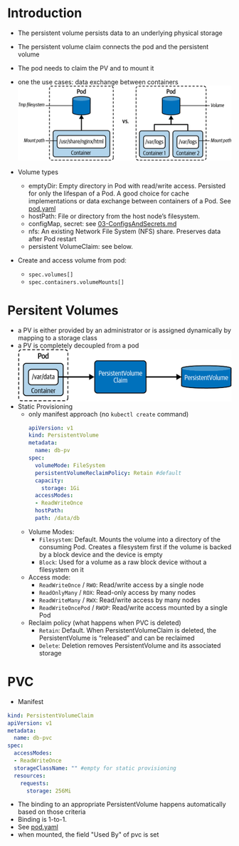 # Introduction
- The persistent volume persists data to an underlying physical storage
- The persistent volume claim connects the pod and the persistent volume
- The pod needs to claim  the PV and to mount it
- one the use cases: data exchange between containers
![Temp fs vs volume](../../images/07_Storage/image.png)

- Volume types
  - emptyDir: Empty directory in Pod with read/write access. Persisted for only the lifespan of a Pod. A good choice for cache implementations or data exchange between containers of a Pod. See [pod.yaml](./00-exercises/ex_chapter6/pod.yaml)
  - hostPath: File or directory from the host node’s filesystem.
  - configMap, secret: see [03-ConfigsAndSecrets.md](./03-ConfigsAndSecrets.md)
  - nfs: An existing Network File System (NFS) share. Preserves data after Pod restart
  - persistent VolumeClaim: see below.

- Create and access volume from pod:
  - `spec.volumes[]`
  - `spec.containers.volumeMounts[]`

# Persitent Volumes
- a PV is either provided by an administrator or is assigned dynamically by mapping to a storage class
- a PV is completely decoupled from a pod
![PVC and PV](../../images/07_Storage/image-1.png)
- Static Provisioning
  - only manifest approach (no `kubectl create` command)
    ```yaml
    apiVersion: v1
    kind: PersistentVolume
    metadata:
      name: db-pv
    spec:
      volumeMode: FileSystem
      persistentVolumeReclaimPolicy: Retain #default
      capacity:
        storage: 1Gi
      accessModes:
      - ReadWriteOnce
      hostPath:
      path: /data/db
    ```
  - Volume Modes:
    - `Filesystem`: Default. Mounts the volume into a directory of the consuming Pod. Creates a filesystem first if the volume is backed by a block device and the device is empty
    - `Block`: Used for a volume as a raw block device without a filesystem on it
  - Access mode:
    - `ReadWriteOnce` / `RWO`: Read/write access by a single node
    - `ReadOnlyMany` / `ROX`: Read-only access by many nodes
    - `ReadWriteMany` / `RWX`: Read/write access by many nodes
    - `ReadWriteOncePod` / `RWOP`: Read/write access mounted by a single Pod
  - Reclaim policy (what happens when PVC is deleted)
    - `Retain`: Default. When PersistentVolumeClaim is deleted, the PersistentVolume is “released” and can be reclaimed
    - `Delete`: Deletion removes PersistentVolume and its associated storage

# PVC

- Manifest
```yaml
kind: PersistentVolumeClaim
apiVersion: v1
metadata:
  name: db-pvc
spec:
  accessModes:
  - ReadWriteOnce
  storageClassName: "" #empty for static provisioning
  resources:
    requests:
      storage: 256Mi
```
- The binding to an appropriate PersistentVolume happens automatically based on those criteria
- Binding is 1-to-1.
- See [pod.yaml](./00-exercises/ex_chapter6/pod.yaml)
- when mounted, the field "Used By" of pvc is set